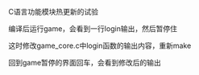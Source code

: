 C语言功能模块热更新的试验

编译后运行game，会看到一行login输出，然后暂停住

这时修改game\_core.c中login函数的输出内容，重新make

回到game暂停的界面回车，会看到修改后的输出

